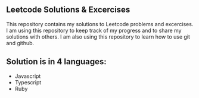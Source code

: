 ## Leetcode Solutions & Excercises

This repository contains my solutions to Leetcode problems and excercises. I am using this repository to keep track of my progress and to share my solutions with others. I am also using this repository to learn how to use git and github.

## Solution is in 4 languages:

- Javascript
- Typescript
- Ruby